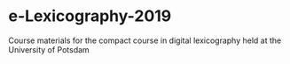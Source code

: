 # e-Lexicography-2019
Course materials for the compact course in digital lexicography held at the University of Potsdam
